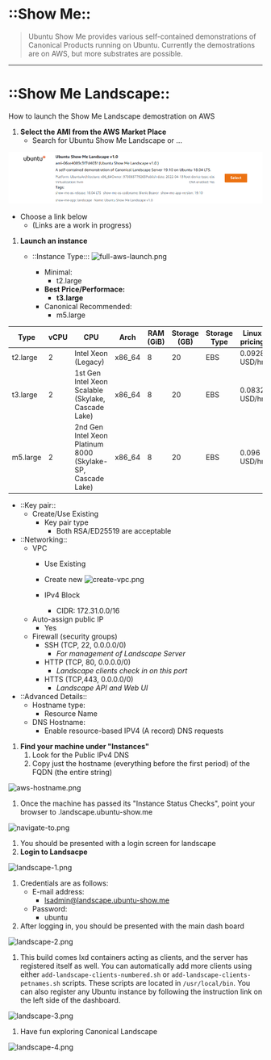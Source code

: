 # ::Show Me::

> Ubuntu Show Me provides various self-contained demonstrations of Canonical Products running on Ubuntu.  Currently the demostrations are on AWS, but more substrates are possible.

---

# ::Show Me Landscape::

How to launch the Show Me Landscape demostration on AWS

1. **Select the AMI from the AWS Market Place**
   - Search for Ubuntu Show Me Landscape or …

![ami-1.png](https://github.com/ThinGuy/show-me/blob/main/docs/ami-1.png?raw=true)

   - Choose a link below
      - (Links are a work in progress)
1. **Launch an instance**
   - ::Instance Type:::
![full-aws-launch.png](https://res.craft.do/user/full/c77657e5-9e28-d05f-4e4a-7dcb63007be8/doc/230AF8C9-4B03-49A6-85A9-6D5689509242/3DE5024C-7317-4623-ACFB-3793C374C860_2/pBi9Jo8XSzxwXlPnVePQrmI2TaxDwJ4c7CB43biM6S0z/full-aws-launch.png)

      - Minimal:
         - t2.large
      - **Best Price/Performace:**
         - **t3.large**
      - Canonical Recommended:
         - m5.large

| Type     | vCPU | CPU                                                         | Arch   | RAM (GiB) | Storage (GB) | Storage Type | Linux pricing |
| -------- | ---- | ----------------------------------------------------------- | ------ | --------- | ------------ | ------------ | ------------- |
| t2.large | 2    | Intel Xeon (Legacy)                                         | x86_64 | 8         | 20           | EBS          | 0.0928 USD/hr |
| t3.large | 2    | 1st Gen Intel Xeon Scalable (Skylake, Cascade Lake)         | x86_64 | 8         | 20           | EBS          | 0.0832 USD/hr |
| m5.large | 2    | 2nd Gen Intel Xeon Platinum 8000 (Skylake-SP, Cascade Lake) | x86_64 | 8         | 20           | EBS          | 0.096 USD/hr  |

   - ::Key pair::
      - Create/Use Existing
         - Key pair type
            - Both RSA/ED25519 are acceptable
   - ::Networking::
      - VPC
         - Use Existing
         - Create new
![create-vpc.png](https://res.craft.do/user/full/c77657e5-9e28-d05f-4e4a-7dcb63007be8/doc/230AF8C9-4B03-49A6-85A9-6D5689509242/40B6722F-2E19-45E2-AE57-72D7CE7326C7_2/r677y6ifxFny9KyqocgF9SHjglYCUE77lDWrzZ2SeFEz/create-vpc.png)

         - IPv4 Block
            - CIDR: 172.31.0.0/16
      - Auto-assign public IP
         - Yes
      - Firewall (security groups)
         - SSH (TCP, 22, 0.0.0.0/0)
            - *For management of Landscape Server*
         - HTTP (TCP, 80, 0.0.0.0/0)
            - *Landscape clients check in on this port*
         - HTTS (TCP,443, 0.0.0.0/0)
            - *Landscape API and Web UI*
   - ::Advanced Details::
      - Hostname type:
         - Resource Name
      - DNS Hostname:
         - Enable resource-based IPV4 (A record) DNS requests
1. **Find your machine under "Instances"**
   1. Look for the Public IPv4 DNS
   2. Copy just the hostname (everything before the first period) of the FQDN (the entire string)

![aws-hostname.png](https://res.craft.do/user/full/c77657e5-9e28-d05f-4e4a-7dcb63007be8/doc/230AF8C9-4B03-49A6-85A9-6D5689509242/48A937AF-8119-46D9-A26E-06C119836D3A_2/yct1wyXB3qP8RefAl2KjvHvryfFX7ZW3avmCMNfXyjgz/aws-hostname.png)

   1. Once the machine has passed its "Instance Status Checks",  point your browser to <your-aws-hostname>.landscape.ubuntu-show.me

![navigate-to.png](https://res.craft.do/user/full/c77657e5-9e28-d05f-4e4a-7dcb63007be8/doc/230AF8C9-4B03-49A6-85A9-6D5689509242/A19A9066-0DC4-4979-9C22-D39689170E7D_2/vC67bfLD7cjnK5bceuJ9NUxW3zcynoFhBBb0itMaGGwz/navigate-to.png)

   1. You should be presented with a login screen for landscape
1. **Login to Landsacpe**

![landscape-1.png](https://res.craft.do/user/full/c77657e5-9e28-d05f-4e4a-7dcb63007be8/doc/230AF8C9-4B03-49A6-85A9-6D5689509242/986A24EC-05E3-4CFD-82BA-A442A07267B6_2/MuQswwjSl9LyCxf7Dlm052cvRNexKoCZw9ZAptK4Nx0z/landscape-1.png)

   1. Credentials are as follows:
      - E-mail address:
         - lsadmin@landscape.ubuntu-show.me
      - Password:
         - ubuntu
   1. After logging in, you should be presented with the main dash board

![landscape-2.png](https://res.craft.do/user/full/c77657e5-9e28-d05f-4e4a-7dcb63007be8/doc/230AF8C9-4B03-49A6-85A9-6D5689509242/C6E9C0D4-433A-42A9-BBB3-C611CC2AC12A_2/VjHF5xWrLHIdx2dIv7vzxKNwR77yVVtiGRiVG1OFfeMz/landscape-2.png)

   1. This build comes lxd containers acting as clients, and the server has registered itself as well.  You can automatically add more clients using either `add-landscape-clients-numbered.sh` or `add-landscape-clients-petnames.sh` scripts.  These scripts are located in `/usr/local/bin`.  You can also register any Ubuntu instance by following the instruction link on the left side of the dashboard.

![landscape-3.png](https://res.craft.do/user/full/c77657e5-9e28-d05f-4e4a-7dcb63007be8/doc/230AF8C9-4B03-49A6-85A9-6D5689509242/52FDE9DB-B664-46B5-8536-651566FA35E8_2/93urgYB9O6v3vyUtTS3ymQxffZYesE3egF7Tg2xhm7oz/landscape-3.png)

   1. Have fun exploring Canonical Landscape

![landscape-4.png](https://res.craft.do/user/full/c77657e5-9e28-d05f-4e4a-7dcb63007be8/doc/230AF8C9-4B03-49A6-85A9-6D5689509242/85D823EE-D93F-4556-B795-C328CDF77CCE_2/J8vWFNp2e9szk7sJwufjzyfbO8afnGGEdWtXk8VrfLMz/landscape-4.png)

